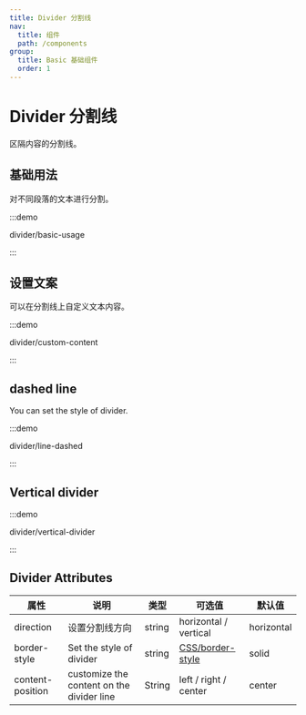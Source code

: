 ```yaml
---
title: Divider 分割线
nav:
  title: 组件
  path: /components
group:
  title: Basic 基础组件
  order: 1
---
```

# Divider 分割线

区隔内容的分割线。

## 基础用法

对不同段落的文本进行分割。

:::demo

divider/basic-usage

:::

## 设置文案

可以在分割线上自定义文本内容。

:::demo

divider/custom-content

:::

## dashed line

You can set the style of divider.

:::demo

divider/line-dashed

:::

## Vertical divider

:::demo

divider/vertical-divider

:::

## Divider Attributes

| 属性               | 说明                                        | 类型     | 可选值                                                                               | 默认值        |
| ---------------- | ----------------------------------------- | ------ | --------------------------------------------------------------------------------- | ---------- |
| direction        | 设置分割线方向                                   | string | horizontal / vertical                                                             | horizontal |
| border-style     | Set the style of divider                  | string | [CSS/border-style](https://developer.mozilla.org/zh-CN/docs/Web/CSS/border-style) | solid      |
| content-position | customize the content on the divider line | String | left / right / center                                                             | center     |
